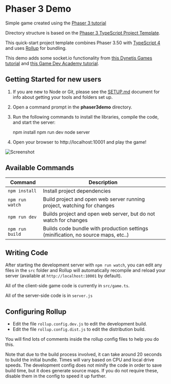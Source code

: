# Phaser 3 Demo

Simple game created using the [Phaser 3 tutorial](http://phaser.io/tutorials/making-your-first-phaser-3-game/part1)

Directory structure is based on the [Phaser 3 TypeScript Project Template](https://github.com/photonstorm/phaser3-typescript-project-template).

This quick-start project template combines Phaser 3.50 with [TypeScript 4](https://www.typescriptlang.org/) and uses [Rollup](https://rollupjs.org) for bundling.

This demo adds some socket.io functionality from [this Dynetis Games tutorial](https://www.dynetisgames.com/2017/03/06/how-to-make-a-multiplayer-online-game-with-phaser-socket-io-and-node-js/) and [this Game Dev Academy tutorial](https://gamedevacademy.org/create-a-basic-multiplayer-game-in-phaser-3-with-socket-io-part-1/).

## Getting Started for new users

1. If you are new to Node or Git, please see the [SETUP.md](./SETUP.md) document for info about getting your tools and folders set up.

2. Open a command prompt in the **phaser3demo** directory.

3. Run the following commands to install the libraries, compile the code, and start the server:

    npm install
    npm run dev
    node server

4. Open your browser to http://localhost:10001 and play the game!

![Screenshot](http://phaser.io/content/tutorials/making-your-first-phaser-3-game/part9.png)

## Available Commands

| Command | Description |
|---------|-------------|
| `npm install` | Install project dependencies |
| `npm run watch` | Build project and open web server running project, watching for changes |
| `npm run dev` | Builds project and open web server, but do not watch for changes |
| `npm run build` | Builds code bundle with production settings (minification, no source maps, etc..) |

## Writing Code

After starting the development server with `npm run watch`, you can edit any files in the `src` folder
and Rollup will automatically recompile and reload your server (available at `http://localhost:10001`
by default).

All of the client-side game code is currently in `src/game.ts`.

All of the server-side code is in `server.js`

## Configuring Rollup

* Edit the file `rollup.config.dev.js` to edit the development build.
* Edit the file `rollup.config.dist.js` to edit the distribution build.

You will find lots of comments inside the rollup config files to help you do this.

Note that due to the build process involved, it can take around 20 seconds to build the initial bundle. Times will vary based on CPU and local drive speeds. The development config does not minify the code in order to save build time, but it does generate source maps. If you do not require these, disable them in the config to speed it up further.
